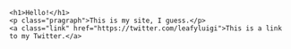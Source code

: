 <html>
  <body>

    <h1>Hello!</h1>
    <p class="pragraph">This is my site, I guess.</p>
    <a class="link" href="https://twitter.com/leafyluigi">This is a link to my Twitter.</a>

  </body>
</html> 
